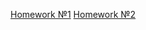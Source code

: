 
[Homework №1](https://github.com/Brung7/JavaYLabV/pull/1)
[Homework №2](https://github.com/Brung7/JavaYLabV/pull/2)

